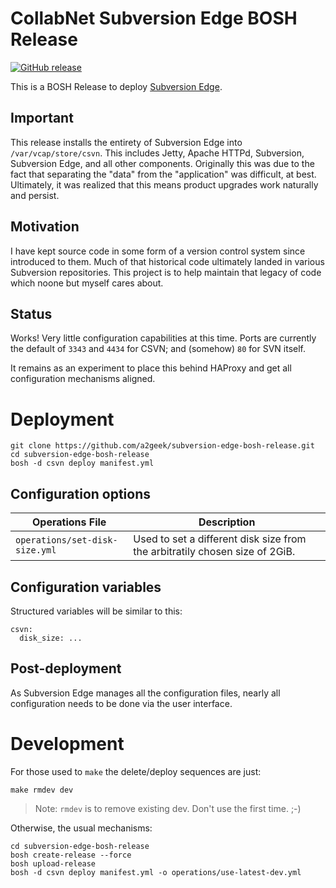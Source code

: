 # CollabNet Subversion Edge BOSH Release

[![GitHub release](https://img.shields.io/github/v/release/a2geek/subversion-edge-bosh-release)](https://github.com/a2geek/subversion-edge-bosh-release/releases/latest)

This is a BOSH Release to deploy [Subversion Edge](https://www.collab.net/products/subversion).

## Important

This release installs the entirety of Subversion Edge into `/var/vcap/store/csvn`. This includes Jetty, Apache HTTPd, Subversion, Subversion Edge, and all other components. Originally this was due to the fact that separating the "data" from the "application" was difficult, at best. Ultimately, it was realized that this means product upgrades work naturally and persist.

## Motivation

I have kept source code in some form of a version control system since introduced to them. Much of that historical code ultimately landed in various Subversion repositories. This project is to help maintain that legacy of code which noone but myself cares about.

## Status

Works! Very little configuration capabilities at this time. Ports are currently the default of `3343` and `4434` for CSVN; and (somehow) `80` for SVN itself.

It remains as an experiment to place this behind HAProxy and get all configuration mechanisms aligned.

# Deployment

```
git clone https://github.com/a2geek/subversion-edge-bosh-release.git
cd subversion-edge-bosh-release
bosh -d csvn deploy manifest.yml
```

## Configuration options

| Operations File | Description |
| --- | --- |
| `operations/set-disk-size.yml` | Used to set a different disk size from the arbitratily chosen size of 2GiB. |

## Configuration variables

Structured variables will be similar to this:

```
csvn:
  disk_size: ...
```

## Post-deployment

As Subversion Edge manages all the configuration files, nearly all configuration needs to be done via the user interface.

# Development

For those used to `make` the delete/deploy sequences are just:

```
make rmdev dev
```
> Note: `rmdev` is to remove existing dev. Don't use the first time. ;-)

Otherwise, the usual mechanisms:

```
cd subversion-edge-bosh-release
bosh create-release --force
bosh upload-release
bosh -d csvn deploy manifest.yml -o operations/use-latest-dev.yml
```
